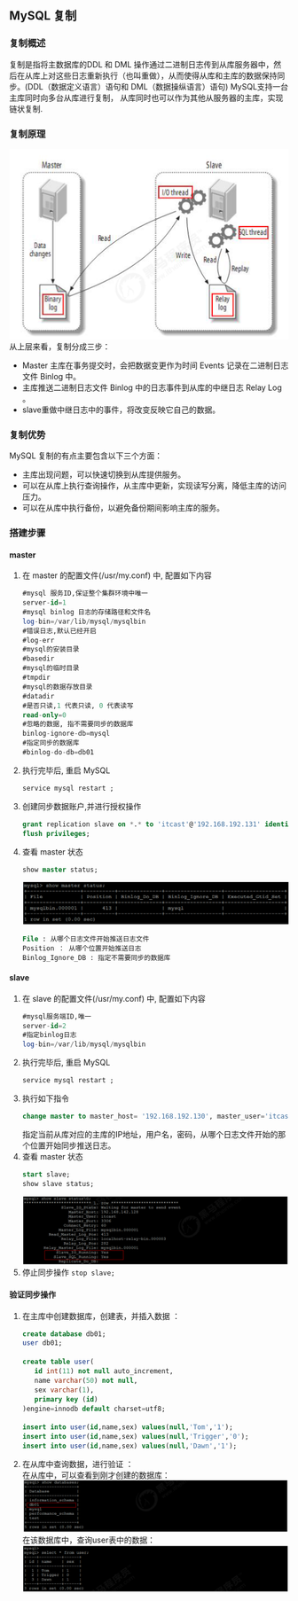 ## MySQL 复制
### 复制概述
复制是指将主数据库的DDL 和 DML 操作通过二进制日志传到从库服务器中，然后在从库上对这些日志重新执行（也叫重做），从而使得从库和主库的数据保持同步。(DDL（数据定义语言）语句和 DML（数据操纵语言）语句)
MySQL支持一台主库同时向多台从库进行复制， 从库同时也可以作为其他从服务器的主库，实现链状复制.

### 复制原理
![](image/2020-08-22-15-35-11.png)
从上层来看，复制分成三步：
* Master 主库在事务提交时，会把数据变更作为时间 Events 记录在二进制日志文件 Binlog 中。
* 主库推送二进制日志文件 Binlog 中的日志事件到从库的中继日志 Relay Log 。
* slave重做中继日志中的事件，将改变反映它自己的数据。

### 复制优势
MySQL 复制的有点主要包含以下三个方面：
* 主库出现问题，可以快速切换到从库提供服务。
* 可以在从库上执行查询操作，从主库中更新，实现读写分离，降低主库的访问压力。
* 可以在从库中执行备份，以避免备份期间影响主库的服务。

### 搭建步骤

#### master

1. 在 master 的配置文件(/usr/my.conf) 中, 配置如下内容
   ```sql
   #mysql 服务ID,保证整个集群环境中唯一
   server-id=1
   #mysql binlog 日志的存储路径和文件名
   log-bin=/var/lib/mysql/mysqlbin
   #错误日志,默认已经开启
   #log-err
   #mysql的安装目录
   #basedir
   #mysql的临时目录
   #tmpdir
   #mysql的数据存放目录
   #datadir
   #是否只读,1 代表只读, 0 代表读写
   read-only=0
   #忽略的数据, 指不需要同步的数据库
   binlog-ignore-db=mysql
   #指定同步的数据库
   #binlog-do-db=db01
   ```
2. 执行完毕后, 重启 MySQL
   ```sql
   service mysql restart ;
   ```
3. 创建同步数据账户,并进行授权操作
   ```sql
   grant replication slave on *.* to 'itcast'@'192.168.192.131' identified by 'itcast';
   flush privileges;
   ```
4. 查看 master 状态
   ```sql
   show master status;
   ```
   ![](image/2020-08-22-15-42-31.png)
   ```sql
   File : 从哪个日志文件开始推送日志文件
   Position ： 从哪个位置开始推送日志
   Binlog_Ignore_DB : 指定不需要同步的数据库
   ```

#### slave
1. 在 slave 的配置文件(/usr/my.conf) 中, 配置如下内容
   ```sql
   #mysql服务端ID,唯一
   server-id=2
   #指定binlog日志
   log-bin=/var/lib/mysql/mysqlbin
   ```
2. 执行完毕后, 重启 MySQL
   ```sql
   service mysql restart ;
   ```
3. 执行如下指令
   ```sql
   change master to master_host= '192.168.192.130', master_user='itcast',master_password='itcast', master_log_file='mysqlbin.000001', master_log_pos=413;
   ```
   指定当前从库对应的主库的IP地址，用户名，密码，从哪个日志文件开始的那个位置开始同步推送日志。
4. 查看 master 状态
   ```sql
   start slave;
   show slave status;
   ```
   ![](image/2020-08-22-15-51-16.png)
5. 停止同步操作
   `stop slave;`

#### 验证同步操作
1. 在主库中创建数据库，创建表，并插入数据 ：
   ```sql
   create database db01;
   user db01;
   
   create table user(
      id int(11) not null auto_increment,
      name varchar(50) not null,
      sex varchar(1),
      primary key (id)
   )engine=innodb default charset=utf8;

   insert into user(id,name,sex) values(null,'Tom','1');
   insert into user(id,name,sex) values(null,'Trigger','0');
   insert into user(id,name,sex) values(null,'Dawn','1');
   ```
2. 在从库中查询数据，进行验证 ：    
   在从库中，可以查看到刚才创建的数据库：
   ![](image/2020-08-22-15-53-12.png)
   在该数据库中，查询user表中的数据：
   ![](image/2020-08-22-15-53-30.png)